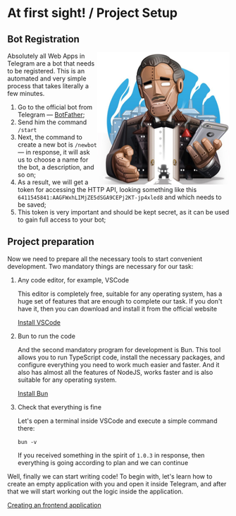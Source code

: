 # At first sight! / Project Setup

## Bot Registration

<img align="right" width="300" height="300" src="../images/create-bot/botfather.jpg">

Absolutely all Web Apps in Telegram are a bot that needs to be registered. This is an automated and very simple process that takes literally a few minutes.

1. Go to the official bot from Telegram — [BotFather](https://t.me/BotFather);
2. Send him the command `/start`
3. Next, the command to create a new bot is `/newbot` — in response, it will ask us to choose a name for the bot, a description, and so on;
4. As a result, we will get a token for accessing the HTTP API, looking something like this `6411545841:AAGFWxhLIMjZE5dSGA9CEPj2KT-jp4xled8` and which needs to be saved;
5. This token is very important and should be kept secret, as it can be used to gain full access to your bot;

## Project preparation

Now we need to prepare all the necessary tools to start convenient development. Two mandatory things are necessary for our task:

1. Any code editor, for example, VSCode

   This editor is completely free, suitable for any operating system, has a huge set of features that are enough to complete our task. If you don't have it, then you can download and install it from the official website

   [Install VSCode](https://code.visualstudio.com/docs/setup/setup-overview)

1. Bun to run the code

   And the second mandatory program for development is Bun. This tool allows you to run TypeScript code, install the necessary packages, and configure everything you need to work much easier and faster. And it also has almost all the features of NodeJS, works faster and is also suitable for any operating system.

   [Install Bun](https://bun.sh/)

1. Check that everything is fine

   Let's open a terminal inside VSCode and execute a simple command there:

   ```
   bun -v
   ```

   If you received something in the spirit of `1.0.3` in response, then everything is going according to plan and we can continue

Well, finally we can start writing code! To begin with, let's learn how to create an empty application with you and open it inside Telegram, and after that we will start working out the logic inside the application.

[Creating an frontend application](./03-create-frontend-project.md)
